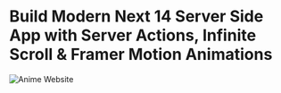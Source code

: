 # Build Modern Next 14 Server Side App with Server Actions, Infinite Scroll & Framer Motion Animations

![Anime Website]([https://ibb.co/x5NR88R](https://i.imgur.com/yU9ULK2.png)https://i.imgur.com/yU9ULK2.png)
